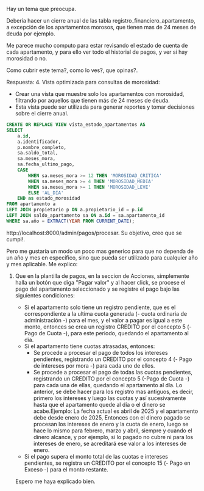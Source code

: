 Hay un  tema que preocupa.

Debería hacer un cierre anual de las tabla registro_financiero_apartamento, a excepción de los apartamentos morosos, que tienen mas de 24 meses de deuda por ejemplo.

Me parece mucho computo para estar revisando el estado de cuenta de cada apartamento, y para ello ver todo el historial de pagos, y ver si hay morosidad o no.

Como cubrir este tema?, como lo ves?, que opinas?.

Respuesta:
4. Vista optimizada para consultas de morosidad:
   - Crear una vista que muestre solo los apartamentos con morosidad, filtrando por aquellos que tienen más de 24 meses de deuda.
   - Esta vista puede ser utilizada para generar reportes y tomar decisiones sobre el cierre anual.

```sql   
CREATE OR REPLACE VIEW vista_estado_apartamentos AS
SELECT 
    a.id,
    a.identificador,
    p.nombre_completo,
    sa.saldo_total,
    sa.meses_mora,
    sa.fecha_ultimo_pago,
    CASE 
        WHEN sa.meses_mora >= 12 THEN 'MOROSIDAD_CRITICA'
        WHEN sa.meses_mora >= 4 THEN 'MOROSIDAD_MEDIA'
        WHEN sa.meses_mora >= 1 THEN 'MOROSIDAD_LEVE'
        ELSE 'AL_DIA'
    END as estado_morosidad
FROM apartamento a
LEFT JOIN propietario p ON a.propietario_id = p.id
LEFT JOIN saldo_apartamento sa ON a.id = sa.apartamento_id 
WHERE sa.año = EXTRACT(YEAR FROM CURRENT_DATE);
```



http://localhost:8000/admin/pagos/procesar. Su objetivo, creo que se cumpl!.

Pero me gustaría un modo un poco mas generico para que no dependa de un año y mes en específico, sino que pueda ser utilizado para cualquier año y mes aplicable.
Me explico:
1. Que en la plantilla de pagos, en la seccion de Acciones, simplemente halla un botón que diga "Pagar valor" y al hacer click, se procese el pago del apartamento seleccionado y se registre el pago bajo las siguientes condiciones:
   - Si el apartamento solo tiene un registro pendiente, que es el  correspondiente a la ultima cuota generada (- cuota ordinaria de administración -) para el mes, y el valor a pagar es igual a este monto, entonces se crea  un registro CREDITO por el concepto 5 (- Pago de Cuota -), para este periodo, quedando el apartamento al día.
    - Si el apartamento tiene cuotas atrasadas, entonces:
        * Se procede a procesar el pago de todos los intereses pendientes, registrando un CREDITO por el concepto 4 (- Pago de intereses por mora -) para cada uno de ellos.
        * Se procede a procesar el pago de todas las cuotas pendientes, registrando un CREDITO por el concepto 5 (-Pago de Cuota -) para cada una de ellas, quedando el apartamento al día.
        Lo anterior, se debe hacer para los registro mas antiguos, es decir, primero los intereses y luego las cuotas y así sucesivamente  hasta que el apartamento quede al día o el dinero se acabe.Ejemplo: La fecha actual es abril de 2025 y el apartamento debe desde enero de 2025, Entonces con el dinero pagado se procesan los intereses de enero y la cuota de enero, luego se hace lo mismo para febrero, marzo y abril, siempre y cuando el dinero alcance, y por ejemplo, si lo pagado no cubre ni para los intereses de enero, se acreditará ese valor a los intereses de enero.
    - Si el pago supera el monto total de las cuotas e intereses pendientes, se registra un CREDITO por el concepto 15 (- Pago en Exceso -) para el monto restante.

     Espero me haya explicado bien.
